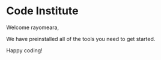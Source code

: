 # Code Institute

Welcome rayomeara,

We have preinstalled all of the tools you need to get started.

Happy coding!